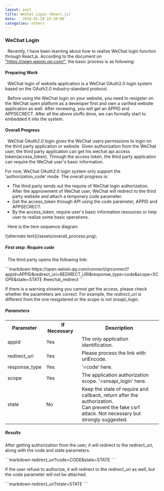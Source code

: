 ```yaml
---
layout: post
title: WeChat Login (React.js)
date:   2018-01-29 23:30:00
categories: others
---
```


<h3><strong>WeChat Login</strong></h3>

<p>&nbsp;&nbsp;Recently, I have been learning about how to realize WeChat login function through React.js. According to the document on <a href="https://open.weixin.qq.com/cgi-bin/showdocument?action=dir_list&t=resource/res_list&verify=1&id=open1419316505&token=&lang=zh_CN">"https://open.weixin.qq.com/"</a>, the basic process is as following:</p>

<h4><strong>Preparing Work</strong></h4>

<p>&nbsp;&nbsp;WeChat login of website application is a WeChat OAuth2.0 login system based on the OAuth2.0 industry-standard protocol. </p>
<p>&nbsp;&nbsp;Before using the WeChat login on your website, you need to resigster on the WeChat open platform as a developer first and own a varified website application as well. After reviewing, you will get an APPID and APPSECRECT. After all the above stuffs done, we can formally start to embedded it into the system.</p> 

<h4><strong>Overall Progress</strong></h4>
<p>&nbsp;&nbsp;WeChat OAuth2.0 login gives the WeChat users permissions to login on the third party application or website. Given authorization from the WeChat user, the third party application can get his wechat api access token(access_token). Through the access token, the third party application can require the WeChat user's basic information.</p>
<p>For now, WeChat OAuth2.0 login system only support the 'authorization_code' mode. The overall progress is:</p>
<ul>
	<li>The third party sends out the require of WeChat login authorization. After the approvement of WeChat user, WeChat will redirect to the third party website and attach a temporary code parameter.</li>
	<li>Get the access_token through API using the code parameter, APPID and APPSECRECT.</li>
	<li>By the access_token, require user's basic information resources or help user to realize some basic operations.</li>
</ul>

<p>&nbsp;&nbsp;Here is the tiem sequence diagram</p>
![alternate text](/assets/overall_process.png);

<h5><strong>First step: Require code</strong></h5>
<p>&nbsp;&nbsp;The third party opens the following link: </p>
```markdown
https://open.weixin.qq.com/connect/qrconnect?appid=APPID&redirect_uri=REDIRECT_URI&response_type=code&scope=SCOPE&state=STATE
#wechat_redirect</blockquote>
```

<p>If there is a warning showing you cannot get the access, please check whether the parameters are correct. For example, the <em>redirect_uri</em> is different from the one resigstered or the <em>scope</em> is not snsapi_login.</p>
<h5>Parameters</h5>
<table>
	<tr>
		<th>&nbsp;&nbsp;Parameter&nbsp;&nbsp;</th>
		<th>&nbsp;&nbsp;If Necessary&nbsp;&nbsp;</th>
		<th>&nbsp;&nbsp;Description&nbsp;&nbsp;</th>
	</tr>
	<tr>
		<td>appid</td>
		<td>Yes</td>
		<td>The only application identification.</td>
	</tr>
	<tr>
		<td>redirect_uri</td>
		<td>Yes</td>
		<td>Please process the link with urlEncode.</td>
	</tr>
	<tr>
		<td>response_type</td>
		<td>Yes</td>
		<td>'=code' here.</td>
	</tr>
	<tr>
		<td>scope</td>
		<td>Yes</td>
		<td>The application authorization scope. '=snsapi_login' here.</td>
	</tr>
	<tr>
		<td>state</td>
		<td>No</td>
		<td>Keep the state of require and callback, return after the authorization.<br/>
		Can prevent the fake csrf attack. Not necessary but strongly suggested.</td>
	</tr>
</table>

<h5>Results</h5>
<p>After getting authorization from the user, it will redirect to the redirect_uri, along with the code and state parameters.</p>
```markdown
redirect_uri?code=CODE&state=STATE
```
<p>If the user refuse to authorize, it will redirect to the redirect_uri as well, but the code parameter will not be attached.</p>
```markdown
redirect_uri?state=STATE
```


























